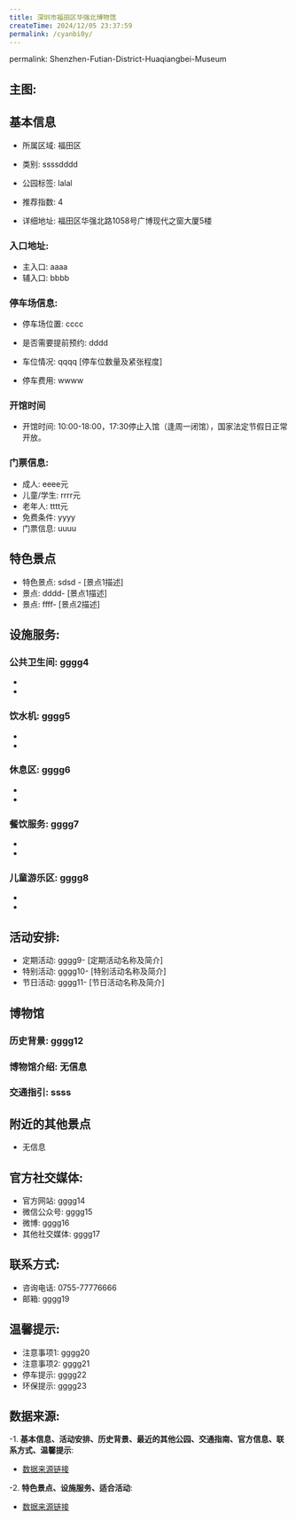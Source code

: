 ```yaml
---
title: 深圳市福田区华强北博物馆
createTime: 2024/12/05 23:37:59
permalink: /cyanbi0y/
---
```

permalink: Shenzhen-Futian-District-Huaqiangbei-Museum
## 主图:
<ImageCard
image="nan"
title= "深圳市福田区华强北博物馆"
description= ""
date="2024/12/05"
href="/"
author="市文化广电旅游体育局"
/>
## 基本信息

- 所属区域: 福田区

- 类别: ssssdddd

- 公园标签: lalal

- 推荐指数: 4

- 详细地址: 福田区华强北路1058号广博现代之窗大厦5楼

### 入口地址:
- 主入口: aaaa
- 辅入口: bbbb
### 停车场信息:
- 停车场位置: cccc

- 是否需要提前预约: dddd

- 车位情况: qqqq [停车位数量及紧张程度]

- 停车费用: wwww

### 开馆时间
- 开馆时间: 10:00-18:00，17:30停止入馆（逢周一闭馆），国家法定节假日正常开放。

### 门票信息:
- 成人: eeee元
- 儿童/学生: rrrr元
- 老年人: tttt元
- 免费条件: yyyy
- 门票信息: uuuu
## 特色景点
- 特色景点: sdsd - [景点1描述]
- 景点: dddd- [景点1描述]
- 景点: ffff- [景点2描述]
## 设施服务:
### 公共卫生间: gggg4
- 
- 
### 饮水机: gggg5
- 
- 
### 休息区: gggg6
- 
- 
### 餐饮服务: gggg7
- 
- 
### 儿童游乐区: gggg8
- 
- 
## 活动安排:
- 定期活动: gggg9- [定期活动名称及简介]
- 特别活动: gggg10- [特别活动名称及简介]
- 节日活动: gggg11- [节日活动名称及简介]
## 博物馆
### 历史背景: gggg12
### 博物馆介绍: 无信息
### 交通指引: ssss

## 附近的其他景点
- 无信息

## 官方社交媒体:
- 官方网站: gggg14
- 微信公众号: gggg15
- 微博: gggg16
- 其他社交媒体: gggg17

## 联系方式:
- 咨询电话: 0755-77776666
- 邮箱: gggg19

## 温馨提示:
- 注意事项1: gggg20
- 注意事项2: gggg21
- 停车提示: gggg22
- 环保提示: gggg23

## 数据来源:
-1. **基本信息、活动安排、历史背景、最近的其他公园、交通指南、官方信息、联系方式、温馨提示**:
- [数据来源链接](http://wtl.sz.gov.cn/ggfw/whl/bwgylb/index.html)

-2. **特色景点、设施服务、适合活动**:
- [数据来源链接](http://wtl.sz.gov.cn/ggfw/whl/bwgylb/index.html)

